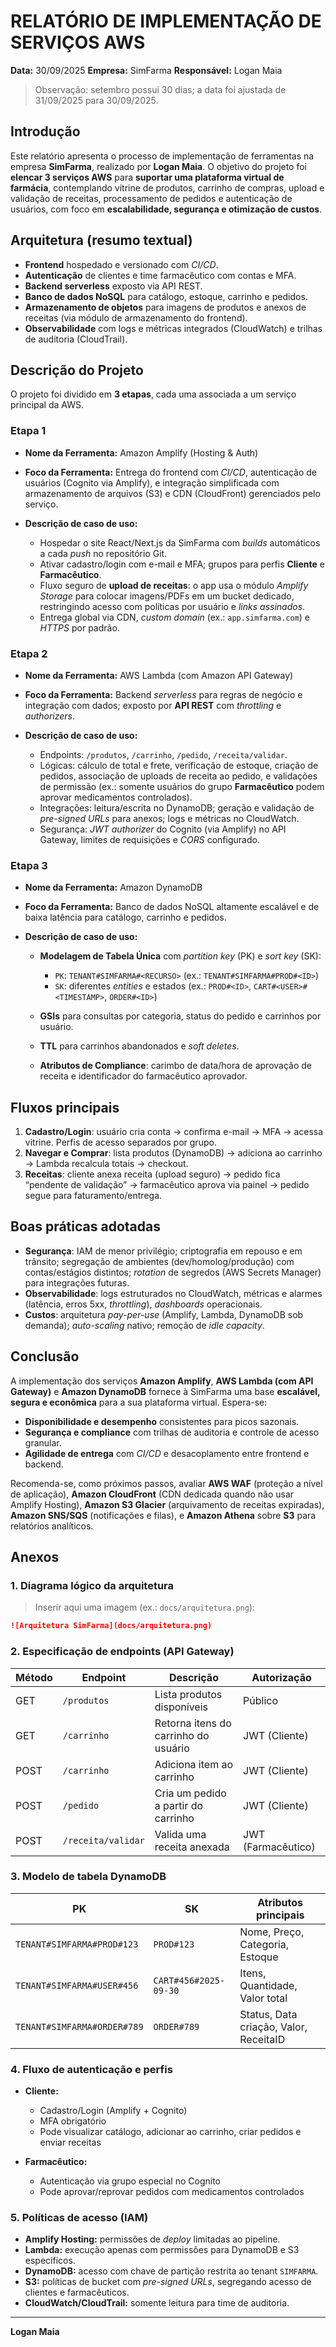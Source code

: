 # RELATÓRIO DE IMPLEMENTAÇÃO DE SERVIÇOS AWS

**Data:** 30/09/2025
**Empresa:** SimFarma
**Responsável:** Logan Maia

> Observação: setembro possui 30 dias; a data foi ajustada de 31/09/2025 para 30/09/2025.

## Introdução

Este relatório apresenta o processo de implementação de ferramentas na empresa **SimFarma**, realizado por **Logan Maia**. O objetivo do projeto foi **elencar 3 serviços AWS** para **suportar uma plataforma virtual de farmácia**, contemplando vitrine de produtos, carrinho de compras, upload e validação de receitas, processamento de pedidos e autenticação de usuários, com foco em **escalabilidade, segurança e otimização de custos**.

## Arquitetura (resumo textual)

* **Frontend** hospedado e versionado com *CI/CD*.
* **Autenticação** de clientes e time farmacêutico com contas e MFA.
* **Backend serverless** exposto via API REST.
* **Banco de dados NoSQL** para catálogo, estoque, carrinho e pedidos.
* **Armazenamento de objetos** para imagens de produtos e anexos de receitas (via módulo de armazenamento do frontend).
* **Observabilidade** com logs e métricas integrados (CloudWatch) e trilhas de auditoria (CloudTrail).

## Descrição do Projeto

O projeto foi dividido em **3 etapas**, cada uma associada a um serviço principal da AWS.

### Etapa 1

* **Nome da Ferramenta:** Amazon Amplify (Hosting & Auth)
* **Foco da Ferramenta:** Entrega do frontend com *CI/CD*, autenticação de usuários (Cognito via Amplify), e integração simplificada com armazenamento de arquivos (S3) e CDN (CloudFront) gerenciados pelo serviço.
* **Descrição de caso de uso:**

  * Hospedar o site React/Next.js da SimFarma com *builds* automáticos a cada *push* no repositório Git.
  * Ativar cadastro/login com e-mail e MFA; grupos para perfis **Cliente** e **Farmacêutico**.
  * Fluxo seguro de **upload de receitas**: o app usa o módulo *Amplify Storage* para colocar imagens/PDFs em um bucket dedicado, restringindo acesso com políticas por usuário e *links assinados*.
  * Entrega global via CDN, *custom domain* (ex.: `app.simfarma.com`) e *HTTPS* por padrão.

### Etapa 2

* **Nome da Ferramenta:** AWS Lambda (com Amazon API Gateway)
* **Foco da Ferramenta:** Backend *serverless* para regras de negócio e integração com dados; exposto por **API REST** com *throttling* e *authorizers*.
* **Descrição de caso de uso:**

  * Endpoints: `/produtos`, `/carrinho`, `/pedido`, `/receita/validar`.
  * Lógicas: cálculo de total e frete, verificação de estoque, criação de pedidos, associação de uploads de receita ao pedido, e validações de permissão (ex.: somente usuários do grupo **Farmacêutico** podem aprovar medicamentos controlados).
  * Integrações: leitura/escrita no DynamoDB; geração e validação de *pre-signed URLs* para anexos; logs e métricas no CloudWatch.
  * Segurança: *JWT authorizer* do Cognito (via Amplify) no API Gateway, limites de requisições e *CORS* configurado.

### Etapa 3

* **Nome da Ferramenta:** Amazon DynamoDB
* **Foco da Ferramenta:** Banco de dados NoSQL altamente escalável e de baixa latência para catálogo, carrinho e pedidos.
* **Descrição de caso de uso:**

  * **Modelagem de Tabela Única** com *partition key* (PK) e *sort key* (SK):

    * `PK`: `TENANT#SIMFARMA#<RECURSO>` (ex.: `TENANT#SIMFARMA#PROD#<ID>`)
    * `SK`: diferentes *entities* e estados (ex.: `PROD#<ID>`, `CART#<USER>#<TIMESTAMP>`, `ORDER#<ID>`)
  * **GSIs** para consultas por categoria, status do pedido e carrinhos por usuário.
  * **TTL** para carrinhos abandonados e *soft deletes*.
  * **Atributos de Compliance**: carimbo de data/hora de aprovação de receita e identificador do farmacêutico aprovador.

## Fluxos principais

1. **Cadastro/Login**: usuário cria conta → confirma e-mail → MFA → acessa vitrine. Perfis de acesso separados por grupo.
2. **Navegar e Comprar**: lista produtos (DynamoDB) → adiciona ao carrinho → Lambda recalcula totais → checkout.
3. **Receitas**: cliente anexa receita (upload seguro) → pedido fica “pendente de validação” → farmacêutico aprova via painel → pedido segue para faturamento/entrega.

## Boas práticas adotadas

* **Segurança**: IAM de menor privilégio; criptografia em repouso e em trânsito; segregação de ambientes (dev/homolog/produção) com contas/estágios distintos; *rotation* de segredos (AWS Secrets Manager) para integrações futuras.
* **Observabilidade**: logs estruturados no CloudWatch, métricas e alarmes (latência, erros 5xx, *throttling*), *dashboards* operacionais.
* **Custos**: arquitetura *pay-per-use* (Amplify, Lambda, DynamoDB sob demanda); *auto-scaling* nativo; remoção de *idle capacity*.

## Conclusão

A implementação dos serviços **Amazon Amplify**, **AWS Lambda (com API Gateway)** e **Amazon DynamoDB** fornece à SimFarma uma base **escalável, segura e econômica** para a sua plataforma virtual. Espera-se:

* **Disponibilidade e desempenho** consistentes para picos sazonais.
* **Segurança e compliance** com trilhas de auditoria e controle de acesso granular.
* **Agilidade de entrega** com *CI/CD* e desacoplamento entre frontend e backend.

Recomenda-se, como próximos passos, avaliar **AWS WAF** (proteção a nível de aplicação), **Amazon CloudFront** (CDN dedicada quando não usar Amplify Hosting), **Amazon S3 Glacier** (arquivamento de receitas expiradas), **Amazon SNS/SQS** (notificações e filas), e **Amazon Athena** sobre **S3** para relatórios analíticos.

## Anexos

### 1. Diagrama lógico da arquitetura

> Inserir aqui uma imagem (ex.: `docs/arquitetura.png`):

```markdown
![Arquitetura SimFarma](docs/arquitetura.png)
```

### 2. Especificação de endpoints (API Gateway)

| Método | Endpoint           | Descrição                            | Autorização        |
| ------ | ------------------ | ------------------------------------ | ------------------ |
| GET    | `/produtos`        | Lista produtos disponíveis           | Público            |
| GET    | `/carrinho`        | Retorna itens do carrinho do usuário | JWT (Cliente)      |
| POST   | `/carrinho`        | Adiciona item ao carrinho            | JWT (Cliente)      |
| POST   | `/pedido`          | Cria um pedido a partir do carrinho  | JWT (Cliente)      |
| POST   | `/receita/validar` | Valida uma receita anexada           | JWT (Farmacêutico) |

### 3. Modelo de tabela DynamoDB

| PK                          | SK                    | Atributos principais                   |
| --------------------------- | --------------------- | -------------------------------------- |
| `TENANT#SIMFARMA#PROD#123`  | `PROD#123`            | Nome, Preço, Categoria, Estoque        |
| `TENANT#SIMFARMA#USER#456`  | `CART#456#2025-09-30` | Itens, Quantidade, Valor total         |
| `TENANT#SIMFARMA#ORDER#789` | `ORDER#789`           | Status, Data criação, Valor, ReceitaID |

### 4. Fluxo de autenticação e perfis

* **Cliente:**

  * Cadastro/Login (Amplify + Cognito)
  * MFA obrigatório
  * Pode visualizar catálogo, adicionar ao carrinho, criar pedidos e enviar receitas
* **Farmacêutico:**

  * Autenticação via grupo especial no Cognito
  * Pode aprovar/reprovar pedidos com medicamentos controlados

### 5. Políticas de acesso (IAM)

* **Amplify Hosting:** permissões de *deploy* limitadas ao pipeline.
* **Lambda:** execução apenas com permissões para DynamoDB e S3 específicos.
* **DynamoDB:** acesso com chave de partição restrita ao tenant `SIMFARMA`.
* **S3:** políticas de bucket com *pre-signed URLs*, segregando acesso de clientes e farmacêuticos.
* **CloudWatch/CloudTrail:** somente leitura para time de auditoria.

---

**Logan Maia**
